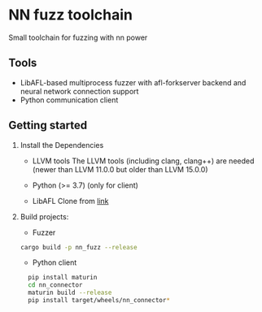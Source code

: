 # NN fuzz toolchain

Small toolchain for fuzzing with nn power

## Tools

- LibAFL-based multiprocess fuzzer with afl-forkserver backend and neural network connection support
- Python communication client

## Getting started

1. Install the Dependencies

    - LLVM tools
    The LLVM tools (including clang, clang++) are needed (newer than LLVM 11.0.0 but older than LLVM 15.0.0)

    - Python (>= 3.7) (only for client)

    - LibAFL
    Clone from [link](https://github.com/AFLplusplus/LibAFL)

2. Build projects:

     - Fuzzer

     ```sh
    cargo build -p nn_fuzz --release
    ```

     - Python client

     ```sh
       pip install maturin
       cd nn_connector
       maturin build --release
       pip install target/wheels/nn_connector*
     ```

